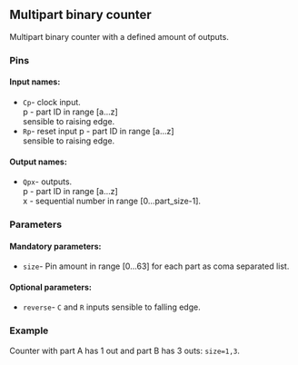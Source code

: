 ## Multipart binary counter

Multipart binary counter with a defined amount of outputs.

### Pins

#### Input names:

- `Cp`- clock input.  
  p - part ID in range [a…z]  
  sensible to raising edge.
- `Rp`- reset input
  p - part ID in range [a…z]  
  sensible to raising edge.

#### Output names:

- `Qpx`- outputs.  
  p - part ID in range [a…z]  
  x - sequential number in range [0…part_size-1].

### Parameters

#### Mandatory parameters:

- `size`- Pin amount in range [0…63] for each part as coma separated list.

#### Optional parameters:

- `reverse`- `C` and `R` inputs sensible to falling edge.

### Example

Counter with part A has 1 out and part B has 3 outs: `size=1,3`.
 
